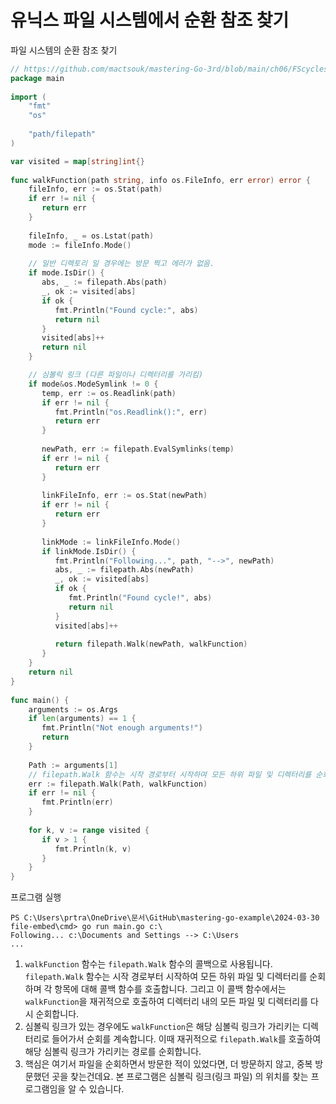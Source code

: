 # 유닉스 파일 시스템에서 순환 참조 찾기

파일 시스템의 순환 참조 찾기

```go
// https://github.com/mactsouk/mastering-Go-3rd/blob/main/ch06/FScycles.go  
package main  
  
import (  
    "fmt"  
    "os"    
    
    "path/filepath"
)  

var visited = map[string]int{}
  
func walkFunction(path string, info os.FileInfo, err error) error {  
    fileInfo, err := os.Stat(path)  
    if err != nil {  
       return err  
    }  
  
    fileInfo, _ = os.Lstat(path)  
    mode := fileInfo.Mode()  
  
    // 일반 디렉토리 일 경우에는 방문 찍고 에러가 없음.
    if mode.IsDir() {  
       abs, _ := filepath.Abs(path)  
       _, ok := visited[abs]  
       if ok {  
          fmt.Println("Found cycle:", abs)  
          return nil  
       }  
       visited[abs]++  
       return nil  
    }  

    // 심볼릭 링크 (다른 파일이나 디렉터리를 가리킴)
    if mode&os.ModeSymlink != 0 {  
       temp, err := os.Readlink(path)  
       if err != nil {  
          fmt.Println("os.Readlink():", err)  
          return err  
       }  
  
       newPath, err := filepath.EvalSymlinks(temp)  
       if err != nil {  
          return err  
       }  
  
       linkFileInfo, err := os.Stat(newPath)  
       if err != nil {  
          return err  
       }  
  
       linkMode := linkFileInfo.Mode()  
       if linkMode.IsDir() {  
          fmt.Println("Following...", path, "-->", newPath)  
          abs, _ := filepath.Abs(newPath)  
          _, ok := visited[abs]  
          if ok {  
             fmt.Println("Found cycle!", abs)  
             return nil  
          }  
          visited[abs]++  
  
          return filepath.Walk(newPath, walkFunction)  
       }  
    }  
    return nil  
}  
  
func main() {  
    arguments := os.Args  
    if len(arguments) == 1 {  
       fmt.Println("Not enough arguments!")  
       return  
    }  
  
    Path := arguments[1]
    // filepath.Walk 함수는 시작 경로부터 시작하여 모든 하위 파일 및 디렉터리를 순회하며 각 항목에 대해 콜백 함수를 호출
    err := filepath.Walk(Path, walkFunction)  
    if err != nil {  
       fmt.Println(err)  
    }  
  
    for k, v := range visited {  
       if v > 1 {  
          fmt.Println(k, v)  
       }  
    }  
}
```

프로그램 실행

```
PS C:\Users\prtra\OneDrive\문서\GitHub\mastering-go-example\2024-03-30 file-embed\cmd> go run main.go c:\  
Following... c:\Documents and Settings --> C:\Users
...
```

1. `walkFunction` 함수는 `filepath.Walk` 함수의 콜백으로 사용됩니다. `filepath.Walk` 함수는 시작 경로부터 시작하여 모든 하위 파일 및 디렉터리를 순회하며 각 항목에 대해 콜백 함수를 호출합니다. 그리고 이 콜백 함수에서는 `walkFunction`을 재귀적으로 호출하여 디렉터리 내의 모든 파일 및 디렉터리를 다시 순회합니다.
2. 심볼릭 링크가 있는 경우에도 `walkFunction`은 해당 심볼릭 링크가 가리키는 디렉터리로 들어가서 순회를 계속합니다. 이때 재귀적으로 `filepath.Walk`를 호출하여 해당 심볼릭 링크가 가리키는 경로를 순회합니다.
3. 핵심은 여기서 파일을 순회하면서 방문한 적이 있었다면, 더 방문하지 않고, 중복 방문했던 곳을 찾는건데요. 본 프로그램은 심볼릭 링크(링크 파일) 의 위치를 찾는 프로그램임을 알 수 있습니다.
